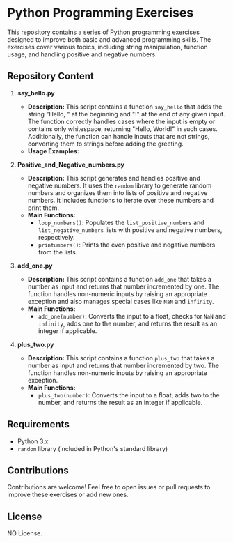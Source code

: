 # Python Programming Exercises

This repository contains a series of Python programming exercises designed to improve both basic and advanced programming skills. The exercises cover various topics, including string manipulation, function usage, and handling positive and negative numbers.

## Repository Content

1. **say_hello.py**
    - **Description:** This script contains a function `say_hello` that adds the string "Hello, " at the beginning and "!" at the end of any given input. The function correctly handles cases where the input is empty or contains only whitespace, returning "Hello, World!" in such cases. Additionally, the function can handle inputs that are not strings, converting them to strings before adding the greeting.
    - **Usage Examples:**

2. **Positive_and_Negative_numbers.py**
    - **Description:** This script generates and handles positive and negative numbers. It uses the `random` library to generate random numbers and organizes them into lists of positive and negative numbers. It includes functions to iterate over these numbers and print them.
    - **Main Functions:**
        - `loop_numbers()`: Populates the `list_positive_numbers` and `list_negative_numbers` lists with positive and negative numbers, respectively.
        - `printumbers()`: Prints the even positive and negative numbers from the lists.

3. **add_one.py**
    - **Description:** This script contains a function `add_one` that takes a number as input and returns that number incremented by one. The function handles non-numeric inputs by raising an appropriate exception and also manages special cases like `NaN` and `infinity`.
    - **Main Functions:**
        - `add_one(number)`: Converts the input to a float, checks for `NaN` and `infinity`, adds one to the number, and returns the result as an integer if applicable.

4. **plus_two.py**
    - **Description:** This script contains a function `plus_two` that takes a number as input and returns that number incremented by two. The function handles non-numeric inputs by raising an appropriate exception.
    - **Main Functions:**
        - `plus_two(number)`: Converts the input to a float, adds two to the number, and returns the result as an integer if applicable.

## Requirements

- Python 3.x
- `random` library (included in Python's standard library)

## Contributions

Contributions are welcome! Feel free to open issues or pull requests to improve these exercises or add new ones.

## License

NO License.
